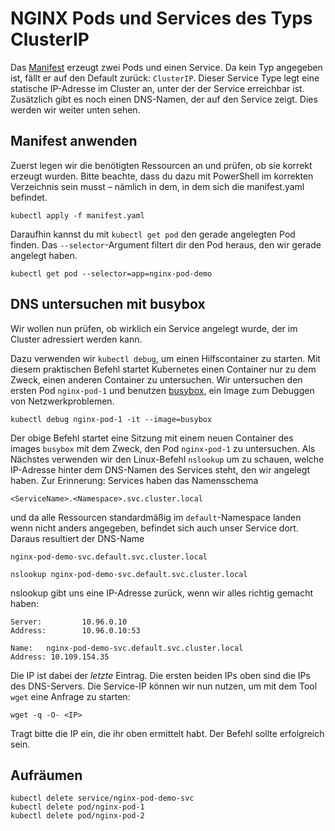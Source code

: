 # NGINX Pods und Services des Typs ClusterIP

Das [Manifest](manifest.yaml) erzeugt zwei Pods und einen Service. Da kein Typ angegeben ist, fällt er auf den Default zurück: `ClusterIP`. Dieser Service Type legt eine statische IP-Adresse im Cluster an, unter der der Service erreichbar ist. Zusätzlich gibt es noch einen DNS-Namen, der auf den Service zeigt. Dies werden wir weiter unten sehen.

## Manifest anwenden
Zuerst legen wir die benötigten Ressourcen an und prüfen, ob sie korrekt erzeugt wurden.
Bitte beachte, dass du dazu mit PowerShell im korrekten Verzeichnis sein musst – nämlich in dem, in dem sich die manifest.yaml befindet.
```shell
kubectl apply -f manifest.yaml
```

Daraufhin kannst du mit `kubectl get pod` den gerade angelegten Pod finden. Das `--selector`-Argument filtert dir den Pod heraus, den wir gerade angelegt haben.

```shell
kubectl get pod --selector=app=nginx-pod-demo
```

## DNS untersuchen mit busybox

Wir wollen nun prüfen, ob wirklich ein Service angelegt wurde, der im Cluster adressiert werden kann.

Dazu verwenden wir `kubectl debug`, um einen Hilfscontainer zu starten. Mit diesem praktischen Befehl startet Kubernetes einen Container nur zu dem Zweck, einen anderen Container zu untersuchen.
Wir untersuchen den ersten Pod `nginx-pod-1` und benutzen [busybox](https://github.com/mirror/busybox), ein Image zum Debuggen von Netzwerkproblemen.

```shell
kubectl debug nginx-pod-1 -it --image=busybox
```
Der obige Befehl startet eine Sitzung mit einem neuen Container des images `busybox` mit dem Zweck, den Pod `nginx-pod-1` zu untersuchen.
Als Nächstes verwenden wir den Linux-Befehl `nslookup` um zu schauen, welche IP-Adresse hinter dem DNS-Namen des Services steht, den wir angelegt haben. 
Zur Erinnerung: Services haben das Namensschema

`<ServiceName>.<Namespace>.svc.cluster.local`

und da alle Ressourcen standardmäßig im `default`-Namespace landen wenn nicht anders angegeben, befindet sich auch unser Service dort. Daraus resultiert der DNS-Name

`nginx-pod-demo-svc.default.svc.cluster.local`

```shell
nslookup nginx-pod-demo-svc.default.svc.cluster.local
```

nslookup gibt uns eine IP-Adresse zurück, wenn wir alles richtig gemacht haben:
```shell
Server:         10.96.0.10
Address:        10.96.0.10:53

Name:   nginx-pod-demo-svc.default.svc.cluster.local
Address: 10.109.154.35
```
Die IP ist dabei der _letzte_ Eintrag. Die ersten beiden IPs oben sind die IPs des DNS-Servers.
Die Service-IP können wir nun nutzen, um mit dem Tool `wget` eine Anfrage zu starten:

`wget -q -O- <IP>`

Tragt bitte die IP ein, die ihr oben ermittelt habt. Der Befehl sollte erfolgreich sein.

## Aufräumen
```shell
kubectl delete service/nginx-pod-demo-svc
kubectl delete pod/nginx-pod-1
kubectl delete pod/nginx-pod-2
```

